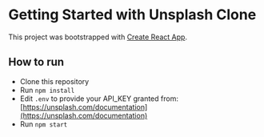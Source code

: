 # Getting Started with Unsplash Clone

This project was bootstrapped with [Create React App](https://github.com/facebook/create-react-app).

## How to run

* Clone this repository
* Run `npm install`
* Edit `.env` to provide your API_KEY granted from: [https://unsplash.com/documentation](https://unsplash.com/documentation)
* Run `npm start`
